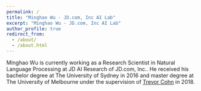```yaml
---
permalink: /
title: "Minghao Wu - JD.com, Inc AI Lab"
excerpt: "Minghao Wu - JD.com, Inc AI Lab"
author_profile: true
redirect_from: 
  - /about/
  - /about.html
---
```


Minghao Wu is currently working as a Research Scientist in Natural Language Processing at JD AI Research of JD.com, Inc.. He received his bachelor degree at The University of Sydney in 2016 and master degree at The University of Melbourne under the supervision of [Trevor Cohn](http://people.eng.unimelb.edu.au/tcohn/) in 2018.